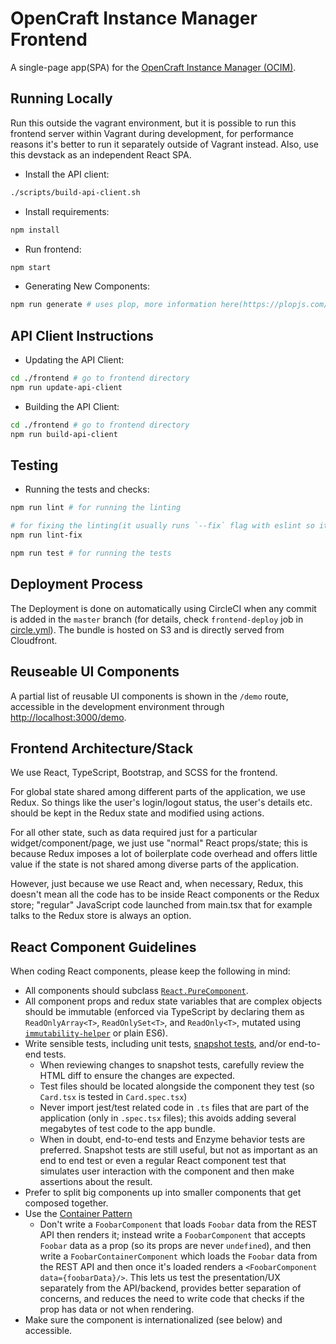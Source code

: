 # OpenCraft Instance Manager Frontend

A single-page app(SPA) for the [OpenCraft Instance Manager (OCIM)](https://github.com/open-craft/opencraft).

## Running Locally

Run this outside the vagrant environment, but it is possible to run this frontend server within Vagrant during
development, for performance reasons it's better to run it separately outside of Vagrant instead. Also, use this
devstack as an independent React SPA.

- Install the API client:

```bash
./scripts/build-api-client.sh
```

- Install requirements:

```bash
npm install
```

- Run frontend:

```bash
npm start
```

- Generating New Components:

```bash
npm run generate # uses plop, more information here(https://plopjs.com/)
```

## API Client Instructions

- Updating the API Client:

```bash
cd ./frontend # go to frontend directory
npm run update-api-client
```

- Building the API Client:

```bash
cd ./frontend # go to frontend directory
npm run build-api-client
```

## Testing

- Running the tests and checks:

```bash
npm run lint # for running the linting

# for fixing the linting(it usually runs `--fix` flag with eslint so it tries to correct as many issues as possible but still can fail)
npm run lint-fix 

npm run test # for running the tests
```

## Deployment Process

The Deployment is done on automatically using CircleCI when any commit is added in the `master` 
branch (for details, check `frontend-deploy` job in [circle.yml](../circle.yml)). The bundle is
hosted on S3 and is directly served from Cloudfront.

## Reuseable UI Components

A partial list of reusable UI components is shown in the `/demo` route, accessible in the development environment through [http://localhost:3000/demo](http://localhost:3000/demo).

## Frontend Architecture/Stack

We use React, TypeScript, Bootstrap, and SCSS for the frontend.

For global state shared among different parts of the application, we use Redux. 
So things like the user's login/logout status, the user's details etc. should 
be kept in the Redux state and modified using actions.

For all other state, such as data required just for a particular 
widget/component/page, we just use "normal" React props/state; this is because 
Redux imposes a lot of boilerplate code overhead and offers little value if the 
state is not shared among diverse parts of the application.

However, just because we use React and, when necessary, Redux, this doesn't mean
all the code has to be inside React components or the Redux store; "regular" 
JavaScript code launched from main.tsx that for example talks to the Redux 
store is always an option. 

## React Component Guidelines

When coding React components, please keep the following in mind:

* All components should subclass [`React.PureComponent`](https://reactjs.org/docs/react-api.html#reactpurecomponent).
* All component props and redux state variables that are complex objects should be immutable (enforced via TypeScript by declaring them as `ReadOnlyArray<T>`, `ReadOnlySet<T>`, and `ReadOnly<T>`, mutated using [`immutability-helper`](https://github.com/kolodny/immutability-helper) or plain ES6).
* Write sensible tests, including unit tests, [snapshot tests](https://jestjs.io/docs/en/snapshot-testing), and/or end-to-end tests.
    - When reviewing changes to snapshot tests, carefully review the HTML diff to ensure the changes are expected.
    - Test files should be located alongside the component they test (so `Card.tsx` is tested in `Card.spec.tsx`)    
    - Never import jest/test related code in `.ts` files that are part of the application (only in `.spec.tsx` files); this avoids adding several megabytes of test code to the app bundle.
    - When in doubt, end-to-end tests and Enzyme behavior tests are preferred. Snapshot tests are still useful, but not as important as an end to end test or even a regular React component test that simulates user interaction with the component and then make assertions about the result.
* Prefer to split big components up into smaller components that get composed together.
* Use the [Container Pattern](https://medium.freecodecamp.org/react-superpowers-container-pattern-20d664bdae65)
    - Don't write a `FoobarComponent` that loads `Foobar` data from the REST API then renders it; instead write a `FoobarComponent` that accepts `Foobar` data as a prop (so its props are never `undefined`), and then write a `FoobarContainerComponent` which loads the `Foobar` data from the REST API and then once it's loaded renders a `<FoobarComponent data={foobarData}/>`. This lets us test the presentation/UX separately from the API/backend, provides better separation of concerns, and reduces the need to write code that checks if the prop has data or not when rendering.
* Make sure the component is internationalized (see below) and accessible.
